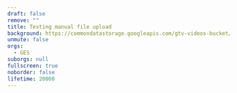 ```yaml
---
draft: false
remove: ""
title: Testing manual file upload
background: https://commondatastorage.googleapis.com/gtv-videos-bucket/sample/BigBuckBunny.mp4
unmute: false
orgs:
  - GES
suborgs: null
fullscreen: true
noborder: false
lifetime: 20000
---
```

